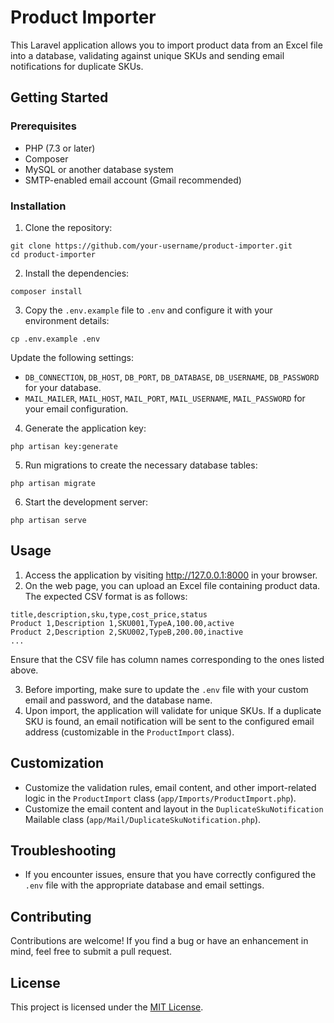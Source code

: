 <!DOCTYPE html>
<html>
<head>
</head>
<body>
    <h1>Product Importer</h1>
    <p>This Laravel application allows you to import product data from an Excel file into a database, validating against unique SKUs and sending email notifications for duplicate SKUs.</p>
    <h2>Getting Started</h2>
    <h3>Prerequisites</h3>
    <ul>
        <li>PHP (7.3 or later)</li>
        <li>Composer</li>
        <li>MySQL or another database system</li>
        <li>SMTP-enabled email account (Gmail recommended)</li>
    </ul>
    <h3>Installation</h3>
    <ol>
        <li>Clone the repository:</li>
    </ol>
    <pre><code>git clone https://github.com/your-username/product-importer.git
cd product-importer</code></pre>
    <ol start="2">
        <li>Install the dependencies:</li>
    </ol>
    <pre><code>composer install</code></pre>
    <ol start="3">
        <li>Copy the <code>.env.example</code> file to <code>.env</code> and configure it with your environment details:</li>
    </ol>
    <pre><code>cp .env.example .env</code></pre>
    <p>Update the following settings:</p>
    <ul>
        <li><code>DB_CONNECTION</code>, <code>DB_HOST</code>, <code>DB_PORT</code>, <code>DB_DATABASE</code>, <code>DB_USERNAME</code>, <code>DB_PASSWORD</code> for your database.</li>
        <li><code>MAIL_MAILER</code>, <code>MAIL_HOST</code>, <code>MAIL_PORT</code>, <code>MAIL_USERNAME</code>, <code>MAIL_PASSWORD</code> for your email configuration.</li>
    </ul>
    <ol start="4">
        <li>Generate the application key:</li>
    </ol>
    <pre><code>php artisan key:generate</code></pre>
    <ol start="5">
        <li>Run migrations to create the necessary database tables:</li>
    </ol>
    <pre><code>php artisan migrate</code></pre>
    <ol start="6">
        <li>Start the development server:</li>
    </ol>
    <pre><code>php artisan serve</code></pre>
    <h2>Usage</h2>
    <ol>
        <li>Access the application by visiting <a href="http://127.0.0.1:8000">http://127.0.0.1:8000</a> in your browser.</li>
        <li>On the web page, you can upload an Excel file containing product data. The expected CSV format is as follows:</li>
    </ol>
    <pre><code>title,description,sku,type,cost_price,status
Product 1,Description 1,SKU001,TypeA,100.00,active
Product 2,Description 2,SKU002,TypeB,200.00,inactive
...</code></pre>
    <p>Ensure that the CSV file has column names corresponding to the ones listed above.</p>
    <ol start="3">
        <li>Before importing, make sure to update the <code>.env</code> file with your custom email and password, and the database name.</li>
        <li>Upon import, the application will validate for unique SKUs. If a duplicate SKU is found, an email notification will be sent to the configured email address (customizable in the <code>ProductImport</code> class).</li>
    </ol>
    <h2>Customization</h2>
    <ul>
        <li>Customize the validation rules, email content, and other import-related logic in the <code>ProductImport</code> class (<code>app/Imports/ProductImport.php</code>).</li>
        <li>Customize the email content and layout in the <code>DuplicateSkuNotification</code> Mailable class (<code>app/Mail/DuplicateSkuNotification.php</code>).</li>
    </ul>
    <h2>Troubleshooting</h2>
    <ul>
        <li>If you encounter issues, ensure that you have correctly configured the <code>.env</code> file with the appropriate database and email settings.</li>
    </ul>
    <h2>Contributing</h2>
    <p>Contributions are welcome! If you find a bug or have an enhancement in mind, feel free to submit a pull request.</p>
    <h2>License</h2>
    <p>This project is licensed under the <a href="LICENSE">MIT License</a>.</p>
</body>
</html>
